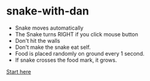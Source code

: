 # snake-with-dan

- Snake moves automatically
- The Snake turns RIGHT if you click mouse button
- Don't hit the walls
- Don't make the snake eat self.
- Food is placed randomly on ground every 1 second.
- If snake crosses the food mark, it grows.

[Start here](/snake.html)
